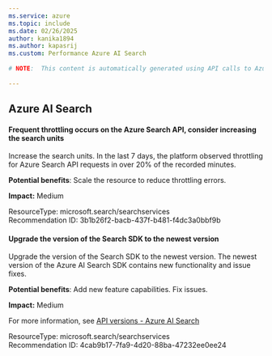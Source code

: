 ```yaml
---
ms.service: azure
ms.topic: include
ms.date: 02/26/2025
author: kanika1894
ms.author: kapasrij
ms.custom: Performance Azure AI Search
  
# NOTE:  This content is automatically generated using API calls to Azure. Any edits made on these files will be overwritten in the next run of the script. 
  
---
```

  
## Azure AI Search  
  
<!--3b1b26f2-bacb-437f-b481-f4dc3a0bbf9b_begin-->

#### Frequent throttling occurs on the Azure Search API, consider increasing the search units  
  
Increase the search units. In the last 7 days, the platform observed throttling for Azure Search API requests in over 20% of the recorded minutes.  
  
**Potential benefits**: Scale the resource to reduce throttling errors.  

**Impact:** Medium
  
  

ResourceType: microsoft.search/searchservices  
Recommendation ID: 3b1b26f2-bacb-437f-b481-f4dc3a0bbf9b  


<!--3b1b26f2-bacb-437f-b481-f4dc3a0bbf9b_end-->

<!--4cab9b17-7fa9-4d20-88ba-47232ee0ee24_begin-->

#### Upgrade the version of the Search SDK to the newest version  
  
Upgrade the version of the Search SDK to the newest version. The newest version of the Azure AI Search SDK contains new functionality and issue fixes.  
  
**Potential benefits**: Add new feature capabilities. Fix issues.  

**Impact:** Medium
  
For more information, see [API versions - Azure AI Search](/azure/search/search-api-versions)  

ResourceType: microsoft.search/searchservices  
Recommendation ID: 4cab9b17-7fa9-4d20-88ba-47232ee0ee24  


<!--4cab9b17-7fa9-4d20-88ba-47232ee0ee24_end-->

<!--articleBody-->
